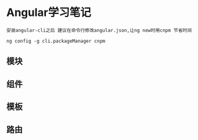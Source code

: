 # Angular学习笔记

    安装angular-cli之后 建议在命令行修改angular.json,让ng new时用cnpm 节省时间
 
    
```
ng config -g cli.packageManager cnpm
```



## 模块

## 组件

## 模板

## 路由

